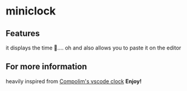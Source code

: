 # miniclock
## Features
it displays the time 🙂....
oh and also allows you to paste it on the editor
## For more information
heavily inspired from [Compolim's vscode clock](https://github.com/compulim/vscode-clock)
**Enjoy!**
